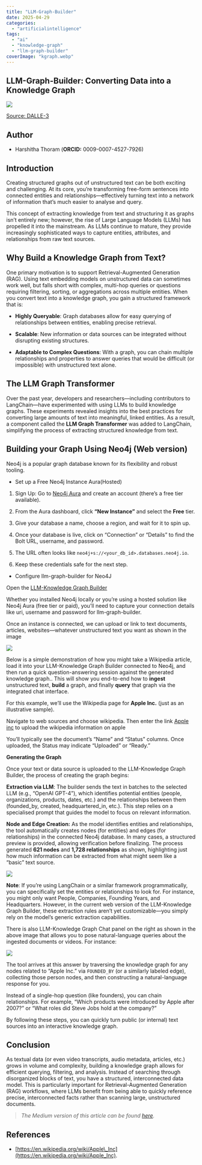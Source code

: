 ```yaml
---
title: "LLM-Graph-Builder"
date: 2025-04-29
categories: 
  - "artificialintelligence"
tags: 
  - "ai"
  - "knowledge-graph"
  - "llm-graph-builder"
coverImage: "kgraph.webp"
---
```


## LLM-Graph-Builder: Converting Data into a Knowledge Graph

![](images/kgraph-1.webp)

[Source: DALLE-3](https://openai.com/index/dall-e-3)

## Author

- Harshitha Thoram (**ORCID:** 0009-0007-4527-7926)

## Introduction

Creating structured graphs out of unstructured text can be both exciting and challenging. At its core, you’re transforming free-form sentences into connected entities and relationships—effectively turning text into a network of information that’s much easier to analyse and query.

This concept of extracting knowledge from text and structuring it as graphs isn’t entirely new; however, the rise of Large Language Models (LLMs) has propelled it into the mainstream. As LLMs continue to mature, they provide increasingly sophisticated ways to capture entities, attributes, and relationships from raw text sources.

## Why Build a Knowledge Graph from Text?

One primary motivation is to support Retrieval-Augmented Generation (RAG). Using text embedding models on unstructured data can sometimes work well, but falls short with complex, multi-hop queries or questions requiring filtering, sorting, or aggregations across multiple entities. When you convert text into a knowledge graph, you gain a structured framework that is:

- **Highly Queryable**: Graph databases allow for easy querying of relationships between entities, enabling precise retrieval.

- **Scalable**: New information or data sources can be integrated without disrupting existing structures.

- **Adaptable to Complex Questions**: With a graph, you can chain multiple relationships and properties to answer queries that would be difficult (or impossible) with unstructured text alone.

## The LLM Graph Transformer

Over the past year, developers and researchers—including contributors to LangChain—have experimented with using LLMs to build knowledge graphs. These experiments revealed insights into the best practices for converting large amounts of text into meaningful, linked entities. As a result, a component called the **LLM Graph Transformer** was added to LangChain, simplifying the process of extracting structured knowledge from text.

## Building your Graph Using Neo4j (Web version)

Neo4j is a popular graph database known for its flexibility and robust tooling.

- Set up a Free Neo4j Instance Aura(Hosted)

1. Sign Up: Go to [Neo4j Aura](https://neo4j.com/product/auradb/?utm_source=GSearch&utm_medium=PaidSearch&utm_campaign=Evergreen&utm_content=APAC-Search-SEMBrand-Evergreen-None-SEM-SEM-NonABM&utm_term=aura%20db&utm_adgroup=auradb&gad_source=1&gclid=CjwKCAjwp8--BhBREiwAj7og1x0I1SyB1lGGw2l71btjTSqR7KyvpR6mO_iPK_ga6UGHi6C4TFJlYRoC-i0QAvD_BwE) and create an account (there’s a free tier available).

3. From the Aura dashboard, click **“New Instance”** and select the **Free** tier.

5. Give your database a name, choose a region, and wait for it to spin up.

7. Once your database is live, click on “Connection” or “Details” to find the Bolt URL, username, and password.

9. The URL often looks like `neo4j+s://<your_db_id>.databases.neo4j.io`.

11. Keep these credentials safe for the next step.

- Configure llm-graph-builder for Neo4J

Open the [LLM-Knowledge Graph Builder](https://llm-graph-builder.neo4jlabs.com/)

Whether you installed Neo4j locally or you’re using a hosted solution like Neo4j Aura (free tier or paid), you’ll need to capture your connection details like uri, username and password for llm-graph-builder.

Once an instance is connected, we can upload or link to text documents, articles, websites—whatever unstructured text you want as shown in the image

![](images/neo4j-scaled.png)

Below is a simple demonstration of how you might take a Wikipedia article, load it into your LLM-Knowledge Graph Builder connected to Neo4j, and then run a quick question-answering session against the generated knowledge graph.. This will show you end-to-end how to **ingest** unstructured text, **build** a graph, and finally **query** that graph via the integrated chat interface.

For this example, we’ll use the Wikipedia page for **Apple Inc.** (just as an illustrative sample).

Navigate to web sources and choose wikipedia. Then enter the link [Apple inc](https://en.wikipedia.org/wiki/Apple_Inc.) to upload the wikipedia information on apple

You’ll typically see the document’s “Name” and “Status” columns. Once uploaded, the Status may indicate “Uploaded” or “Ready.”

**Generating the Graph**

Once your text or data source is uploaded to the LLM-Knowledge Graph Builder, the process of creating the graph begins:

**Extraction via LLM**: The builder sends the text in batches to the selected LLM (e.g., “OpenAI GPT-4”), which identifies potential entities (people, organizations, products, dates, etc.) and the relationships between them (founded\_by, created, headquartered\_in, etc.). This step relies on a specialised prompt that guides the model to focus on relevant information.

**Node and Edge Creation:** As the model identifies entities and relationships, the tool automatically creates nodes (for entities) and edges (for relationships) in the connected Neo4j database. In many cases, a structured preview is provided, allowing verification before finalizing. The process generated **621 nodes** and **1,728 relationships** as shown, highlighting just how much information can be extracted from what might seem like a “basic” text source.

![](images/graph-scaled.png)

**Note**: If you’re using LangChain or a similar framework programmatically, you can specifically set the entities or relationships to look for. For instance, you might only want People, Companies, Founding Years, and Headquarters. However, in the current web version of the LLM-Knowledge Graph Builder, these extraction rules aren’t yet customizable—you simply rely on the model’s generic extraction capabilities.

There is also LLM-Knowledge Graph Chat panel on the right as shown in the above image that allows you to pose natural-language queries about the ingested documents or videos. For instance:

![](images/chat.png)

  

The tool arrives at this answer by traversing the knowledge graph for any nodes related to “Apple Inc.” via `FOUNDED_BY` (or a similarly labeled edge), collecting those person nodes, and then constructing a natural-language response for you.

Instead of a single-hop question (like founders), you can chain relationships. For example, “Which products were introduced by Apple after 2007?” or “What roles did Steve Jobs hold at the company?”

By following these steps, you can quickly turn public (or internal) text sources into an interactive knowledge graph.

## Conclusion

As textual data (or even video transcripts, audio metadata, articles, etc.) grows in volume and complexity, building a knowledge graph allows for efficient querying, filtering, and analysis. Instead of searching through disorganized blocks of text, you have a structured, interconnected data model. This is particularly important for Retrieval-Augmented Generation (RAG) workflows, where LLMs benefit from being able to quickly reference precise, interconnected facts rather than scanning large, unstructured documents.

> _The Medium version of this article can be found [here](https://medium.com/@researchgraph/an-introduction-to-llm-graph-builder-f309920fd2c1)._

## References

- [https://en.wikipedia.org/wiki/Apple\_Inc](https://en.wikipedia.org/wiki/Apple_Inc).
